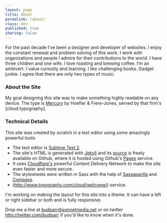 ```yaml
---
layout: page
title: About
permalink: /about/
class: dev
published: true
sharing: false
---
```


For the past decade I’ve been a designer and developer of websites. I enjoy the constant renewal and problem solving of this work. I work with organizations and people I admire for their contributions to the world. I have three children and one wife. I love roasting and brewing coffee. I’m an ambivert. I value curiosity and learning. I like challenging books. Gadget junkie. I agree that there are only two types of music.

### About the Site
My goal designing this site was to make something highly readable on any device. The type is [Mercury](http://www.typography.com/fonts/mercury-text/overview/) by Hoefler & Frere-Jones, served by that firm's [cloud.typography].

### Technical Details

This site was created by scratch in a text editor using some amazingly powerful tools:

- The text editor is [Sublime Text 2](http://www.sublimetext.com/).  
- The site's HTML is generated with [Jekyll](http://jekyllrb.com/) and its [source](https://github.com/budparr/budparr.github.io) is freely available on Github, where it is hosted using Github's [Pages](pages.github.com) service.  	
- It uses [Cloudflare's](https://www.cloudflare.com) powerful Content Delivery Network to make the site even faster and more secure.  
- The stylesheets were written in Sass with the help of [Sassaparilla](http://sass.fffunction.co/) and [Compass](http://compass-style.org/).   
- (http://www.typography.com/cloud/welcome/) service.  

I'm working on making the layout for this site into a theme. It can have a left or right sidebar or both and is fully responsive.

Drop me a line at budparr@sonnetmedia.net or on twitter <http://twitter.com/budparr> if you'd like to know when it's done.